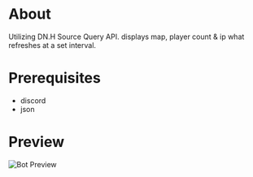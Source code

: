 # About
Utilizing DN.H Source Query API. displays map, player count &amp; ip what refreshes at a set interval.

# Prerequisites
- discord
- json

# Preview
![Bot Preview](https://i.gyazo.com/4922fd86cecf2dea93136c2c76ec47b9.png)
